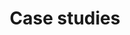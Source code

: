 ---
layout: frontend-template-documentation
sectionKey: Frontend templates
eleventyNavigation:
  parent: Finders
title: Case studies
---